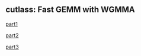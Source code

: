 ## cutlass: Fast GEMM with WGMMA

[part1](https://research.colfax-intl.com/cutlass-tutorial-wgmma-hopper/)

[part2](https://research.colfax-intl.com/cutlass-tutorial-design-of-a-gemm-kernel/)

[part3](https://research.colfax-intl.com/cutlass-tutorial-persistent-kernels-and-stream-k/)
